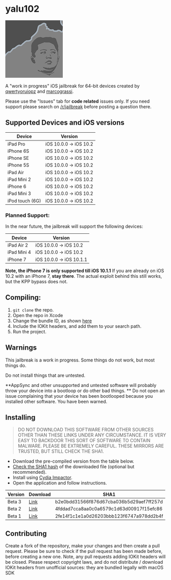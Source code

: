 # yalu102

![Yalu logo](https://github.com/kpwn/yalu102/blob/master/yalu102/Assets.xcassets/AppIcon.appiconset/AppIcon60x60@3x.png?raw=true)

A "work in progress" iOS jailbreak for 64-bit devices created by [qwertyoruiopz](https://twitter.com/qwertyoruiopz) and [marcograssi](marcograss).

Please use the "Issues" tab for **code related** issues only. If you need support please search on [/r/jailbreak](https://reddit.com/r/jailbreak) before posting a question there.

## Supported Devices and iOS versions

| Device | Version | 
|---------|----------|
| iPad Pro  | iOS 10.0.0 -> iOS 10.2 |
| iPhone 6S  | iOS 10.0.0 -> iOS 10.2 |
| iPhone SE  | iOS 10.0.0 -> iOS 10.2 |
| iPhone 5S  | iOS 10.0.0 -> iOS 10.2 |
| iPad Air| iOS 10.0.0 -> iOS 10.2 |
| iPad Mini 2| iOS 10.0.0 -> iOS 10.2 |
| iPhone 6  | iOS 10.0.0 -> iOS 10.2 |
| iPad Mini 3| iOS 10.0.0 -> iOS 10.2 |
| iPod touch (6G)  | iOS 10.0.0 -> iOS 10.2 |

### Planned Support:

In the near future, the jailbreak will support the following devices:

| Device | Version | 
|---------|----------|
| iPad Air 2| iOS 10.0.0 -> iOS 10.2 |
| iPad Mini 4 | iOS 10.0.0 -> iOS 10.2 |
| iPhone 7  | iOS 10.0.0 -> iOS 10.1.1 |

**Note, the iPhone 7 is only supported till iOS 10.1.1**
If you are already on iOS 10.2 with an iPhone 7, **stay there**. The actual exploit behind this still works, but the KPP bypass does not.

## Compiling:

1. `git clone` the repo.
2. Open the repo in Xcode
3. Change the bundle ID, as shown [here](https://www.reddit.com/r/sideloaded/wiki/how-to-sideload#wiki_changing_the_bundle_identifier_and_team)
4. Include the IOKit headers, and add them to your search path.
5. Run the project.

## Warnings

This jailbreak is a work in progress. Some things do not work, but most things do.

Do not install things that are untested. 

**AppSync and other unsupported and untested software will probably throw your device into a bootloop or do other bad things. ** Do not open an issue complaining that your device has been bootlooped because you installed other software. You have been warned.

## Installing

> DO NOT DOWNLOAD THIS SOFTWARE FROM OTHER SOURCES OTHER THAN THESE LINKS UNDER ANY CIRCUMSTANCE. IT IS VERY EASY TO BACKDOOR THIS SORT OF SOFTWARE TO CONTAIN MALWARE. PLEASE BE EXTREMELY CAREFUL. THESE MIRRORS ARE TRUSTED, BUT STILL CHECK THE SHA1.

* Download the pre-compiled version from the table below.
* [Check the SHA1 hash](http://onlinemd5.com) of the downloaded file (optional but recommended).
* Install using [Cydia Impactor](http://www.cydiaimpactor.com/).
* Open the application and follow instructions.
    

| Version | Download | SHA1 |
|---------|----------|------|
| Beta 3  | [Link](https://yalu.qwertyoruiop.com/yalu102_beta3.ipa) | b2e0bdd31566f876d67cba036b5d29aef7ff257d  |
| Beta 2  | [Link](https://yalu.qwertyoruiop.com/yalu102_beta.ipa) | 4fddad7cca8aa0c0a6579c1d63d00917f15efc86  |
| Beta 1  | [Link](https://yalu.qwertyoruiop.com/yalu102_alpha.ipa) | 2fe14f1c1e1a0d26203bbb123f6747a978dd2b4f  |

## Contributing

Create a fork of the repository, make your changes and then create a pull request.
Please be sure to check if the pull request has been made before, before creating a new one. Note, any pull requests adding IOKit headers will be closed. Please respect copyright laws, and do not distribute / download IOKit headers from unofficial sources: they are bundled legally with macOS SDK

